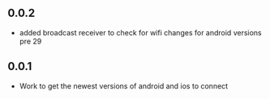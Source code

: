 ## 0.0.2

* added broadcast receiver to check for wifi changes for android versions pre 29

## 0.0.1

* Work to get the newest versions of android and ios to connect

